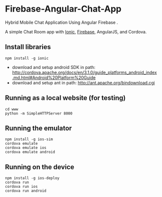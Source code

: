 Firebase-Angular-Chat-App
==========================

Hybrid Mobile Chat Application Using Angular Firebase .

A simple Chat Room app with [Ionic](http://ionicframework.com/), [Firebase](http://firebase.com/), AngularJS, and Cordova.


Install libraries
-----------------

    npm install -g ionic
  
* download and setup android SDK in path: http://cordova.apache.org/docs/en/3.1.0/guide_platforms_android_index.md.html#Android%20Platform%20Guide
* download and setup ant in path: http://ant.apache.org/bindownload.cgi


Running as a local website (for testing)
----------------------


    cd www
    python -m SimpleHTTPServer 8000


Running the emulator
----------------

    npm install -g ios-sim
    cordova emulate
    cordova emulate ios    
    cordova emulate android    

Running on the device
-------------------

    npm install -g ios-deploy
    cordova run
    cordova run ios 
    cordova run android
    
    
